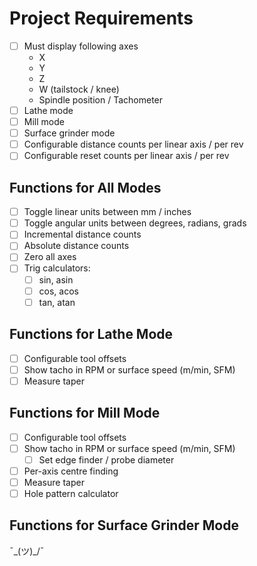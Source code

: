 # Project Requirements
- [ ] Must display following axes
  - X
  - Y
  - Z
  - W (tailstock / knee)
  - Spindle position / Tachometer
- [ ] Lathe mode
- [ ] Mill mode
- [ ] Surface grinder mode
- [ ] Configurable distance counts per linear axis / per rev
- [ ] Configurable reset counts per linear axis / per rev

## Functions for All Modes
- [ ] Toggle linear units between mm / inches
- [ ] Toggle angular units between degrees, radians, grads
- [ ] Incremental distance counts
- [ ] Absolute distance counts
- [ ] Zero all axes
- [ ] Trig calculators:
  - [ ] sin, asin
  - [ ] cos, acos
  - [ ] tan, atan

## Functions for Lathe Mode
- [ ] Configurable tool offsets
- [ ] Show tacho in RPM or surface speed (m/min, SFM)
- [ ] Measure taper

## Functions for Mill Mode
- [ ] Configurable tool offsets
- [ ] Show tacho in RPM or surface speed (m/min, SFM)
  - [ ] Set edge finder / probe diameter
- [ ] Per-axis centre finding
- [ ] Measure taper
- [ ] Hole pattern calculator

## Functions for Surface Grinder Mode
¯\_(ツ)_/¯
